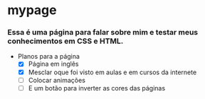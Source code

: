 # mypage 

### Essa é uma página para falar sobre mim e testar meus conhecimentos em CSS e HTML.

- Planos para a página
  - [X] Página em inglês
  - [X] Mesclar oque foi visto em aulas e em cursos da internete
  - [ ] Colocar animações
  - [ ] E um botão para inverter as cores das páginas
